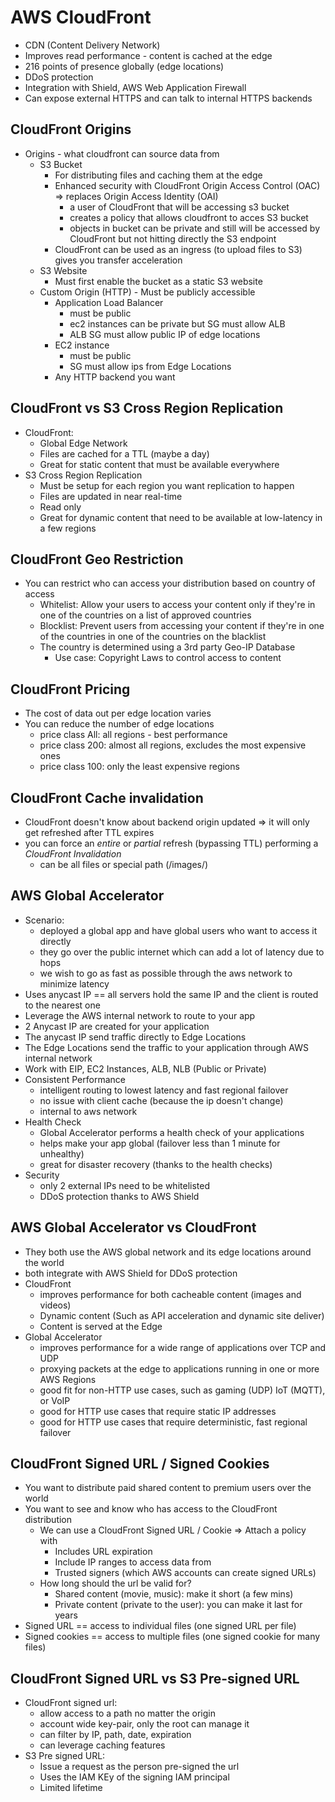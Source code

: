 # AWS CloudFront

* CDN (Content Delivery Network)
* Improves read performance - content is cached at the edge
* 216 points of presence globally (edge locations)
* DDoS protection
* Integration with Shield, AWS Web Application Firewall
* Can expose external HTTPS and can talk to internal HTTPS backends

## CloudFront Origins

* Origins - what cloudfront can source data from
  * S3 Bucket
    * For distributing files and caching them at the edge
    * Enhanced security with CloudFront Origin Access Control (OAC) => replaces Origin Access Identity (OAI)
      * a user of CloudFront that will be accessing s3 bucket
      * creates a policy that allows cloudfront to acces S3 bucket
      * objects in bucket can be private and still will be accessed by CloudFront but not hitting directly the S3
        endpoint
    * CloudFront can be used as an ingress (to upload files to S3) gives you transfer acceleration
  * S3 Website
    * Must first enable the bucket as a static S3 website
  * Custom Origin (HTTP) - Must be publicly accessible
    * Application Load Balancer
      * must be public
      * ec2 instances can be private but SG must allow ALB
      * ALB SG must allow public IP of edge locations
    * EC2 instance
      * must be public
      * SG must allow ips from Edge Locations
    * Any HTTP backend you want

## CloudFront vs S3 Cross Region Replication

* CloudFront:
  * Global Edge Network
  * Files are cached for a TTL (maybe a day)
  * Great for static content that must be available everywhere
* S3 Cross Region Replication
  * Must be setup for each region you want replication to happen
  * Files are updated in near real-time
  * Read only
  * Great for dynamic content that need to be available at low-latency in a few regions

## CloudFront Geo Restriction

* You can restrict who can access your distribution based on country of access
  * Whitelist: Allow your users to access your content only if they're in one of the countries on a list of approved countries
  * Blocklist: Prevent users from accessing your content if they're in one of the countries in one of the countries on the blacklist
  * The country is determined using a 3rd party Geo-IP Database
    * Use case: Copyright Laws to control access to content

## CloudFront Pricing

* The cost of data out per edge location varies
* You can reduce the number of edge locations
  * price class All: all regions - best performance
  * price class 200: almost all regions, excludes the most expensive ones
  * price class 100: only the least expensive regions

## CloudFront Cache invalidation

* CloudFront doesn't know about backend origin updated => it will only get refreshed after TTL expires
* you can force an *entire* or *partial* refresh (bypassing TTL) performing a *CloudFront Invalidation*
  * can be all files or special path (/images/)

## AWS Global Accelerator

* Scenario:
  * deployed a global app and have global users who want to access it directly
  * they go over the public internet which can add a lot of latency due to hops
  * we wish to go as fast as possible through the aws network to minimize latency
* Uses anycast IP == all servers hold the same IP and the client is routed to the nearest one
* Leverage the AWS internal network to route to your app
* 2 Anycast IP are created for your application
* The anycast IP send traffic directly to Edge Locations
* The Edge Locations send the traffic to your application through AWS internal network
* Work with EIP, EC2 Instances, ALB, NLB (Public or Private)
* Consistent Performance
  * intelligent routing to lowest latency and fast regional failover
  * no issue with client cache (because the ip doesn't change)
  * internal to aws network
* Health Check
  * Global Accelerator performs a health check of your applications
  * helps make your app global (failover less than 1 minute for unhealthy)
  * great for disaster recovery (thanks to the health checks)
* Security
  * only 2 external IPs need to be whitelisted
  * DDoS protection thanks to AWS Shield

## AWS Global Accelerator vs CloudFront

* They both use the AWS global network and its edge locations around the world
* both integrate with AWS Shield for DDoS protection
* CloudFront
  * improves performance for both cacheable content (images and videos)
  * Dynamic content (Such as API acceleration and dynamic site deliver)
  * Content is served at the Edge
* Global Accelerator
  * improves performance for a wide range of applications over TCP and UDP
  * proxying packets at the edge to applications running in one or more AWS Regions
  * good fit for non-HTTP use cases, such as gaming (UDP) IoT (MQTT), or VoIP
  * good for HTTP use cases that require static IP addresses
  * good for HTTP use cases that require deterministic, fast regional failover

## CloudFront Signed URL / Signed Cookies

* You want to distribute paid shared content to premium users over the world
* You want to see and know who has access to the CloudFront distribution
  * We can use a CloudFront Signed URL / Cookie => Attach a policy with
    * Includes URL expiration
    * Include IP ranges to access data from
    * Trusted signers (which AWS accounts can create signed URLs)
  * How long should the url be valid for?
    * Shared content (movie, music): make it short (a few mins)
    * Private content (private to the user): you can make it last for years
* Signed URL == access to individual files (one signed URL per file)
* Signed cookies == access to multiple files (one signed cookie for many files)

## CloudFront Signed URL vs S3 Pre-signed URL
* CloudFront signed url:
  * allow access to a path no matter the origin
  * account wide key-pair, only the root can manage it
  * can filter by IP, path, date, expiration
  * can leverage caching features
* S3 Pre signed URL:
  * Issue a request as the person pre-signed the url
  * Uses the IAM KEy of the signing IAM principal
  * Limited lifetime

